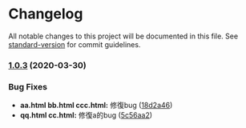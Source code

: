 # Changelog

All notable changes to this project will be documented in this file. See [standard-version](https://github.com/conventional-changelog/standard-version) for commit guidelines.

### [1.0.3](https://github.com/qinyuanqiblog/wheel/compare/v1.0.2...v1.0.3) (2020-03-30)


### Bug Fixes

* **aa.html  bb.html  ccc.html:** 修復bug ([18d2a46](https://github.com/qinyuanqiblog/wheel/commit/18d2a4645709fd0c30596791197127a77b6e4a13))
* **qq.html cc.html:** 修復a的bug ([5c56aa2](https://github.com/qinyuanqiblog/wheel/commit/5c56aa248739a10d854f7d16c82ca2a257099967))
